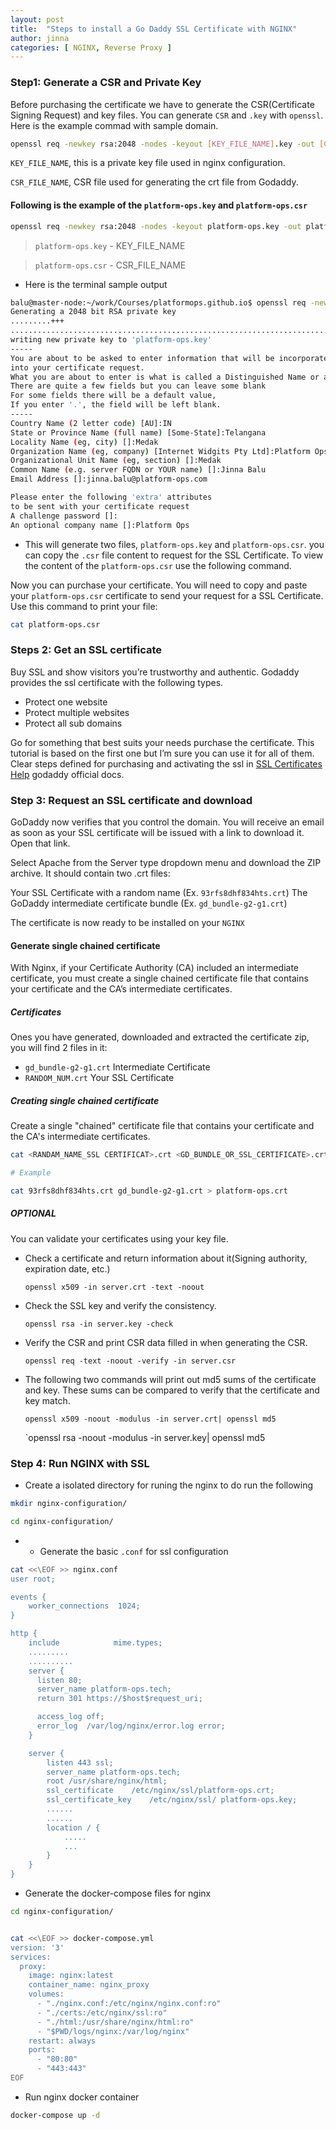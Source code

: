 ```yaml
---
layout: post
title:  "Steps to install a Go Daddy SSL Certificate with NGINX"
author: jinna
categories: [ NGINX, Reverse Proxy ]
---
```


### Step1: Generate a CSR and Private Key

Before purchasing the certificate we have to generate the CSR(Certificate Signing Request) and key files. You can generate `CSR` and `.key` with `openssl`. Here is the example commad with sample domain. 

```bash
openssl req -newkey rsa:2048 -nodes -keyout [KEY_FILE_NAME].key -out [CSR_FILE_NAME].csr
```

`KEY_FILE_NAME`, this is a private key file used in nginx configuration.

`CSR_FILE_NAME`, CSR file used for generating the crt file from Godaddy.

#### Following is the example of the `platform-ops.key` and `platform-ops.csr`

```bash
openssl req -newkey rsa:2048 -nodes -keyout platform-ops.key -out platform-ops.csr
```

> `platform-ops.key` - KEY_FILE_NAME

> `platform-ops.csr` - CSR_FILE_NAME

- Here is the terminal sample output

```bash
balu@master-node:~/work/Courses/platformops.github.io$ openssl req -newkey rsa:2048 -nodes -keyout platform-ops.key -out platform-ops.csr
Generating a 2048 bit RSA private key
.........+++
.............................................................................................................................................+++
writing new private key to 'platform-ops.key'
-----
You are about to be asked to enter information that will be incorporated
into your certificate request.
What you are about to enter is what is called a Distinguished Name or a DN.
There are quite a few fields but you can leave some blank
For some fields there will be a default value,
If you enter '.', the field will be left blank.
-----
Country Name (2 letter code) [AU]:IN
State or Province Name (full name) [Some-State]:Telangana
Locality Name (eg, city) []:Medak
Organization Name (eg, company) [Internet Widgits Pty Ltd]:Platform Ops
Organizational Unit Name (eg, section) []:Medak
Common Name (e.g. server FQDN or YOUR name) []:Jinna Balu
Email Address []:jinna.balu@platform-ops.com

Please enter the following 'extra' attributes
to be sent with your certificate request
A challenge password []:
An optional company name []:Platform Ops 
```

- This will generate two files, `platform-ops.key` and `platform-ops.csr`. you can copy the `.csr` file content to request for the SSL Certificate. To view the content of the `platform-ops.csr` use the following command.

Now you can purchase your certificate. You will need to copy and paste your `platform-ops.csr` certificate to send your request for a SSL Certificate. Use this command to print your file:

```bash
cat platform-ops.csr
```
### Steps 2: Get an SSL certificate

Buy SSL and show visitors you’re trustworthy and authentic. Godaddy provides the ssl certificate with the following types.

- Protect one website
- Protect multiple websites
- Protect all sub domains

Go for something that best suits your needs purchase the certificate. This tutorial is based on the first one but I’m sure you can use it for all of them. Clear steps defined for purchasing and activating the ssl in [SSL Certificates Help](https://in.godaddy.com/help/ssl-certificates-1000006) godaddy official docs.

### Step 3: Request an SSL certificate and download 

GoDaddy now verifies that you control the domain. You will receive an email as soon as your SSL certificate will be issued with a link to download it. Open that link.

Select Apache from the Server type dropdown menu and download the ZIP archive. It should contain two .crt files:

Your SSL Certificate with a random name (Ex. `93rfs8dhf834hts.crt`)
The GoDaddy intermediate certificate bundle (Ex. `gd_bundle-g2-g1.crt`)

The certificate is now ready to be installed on your `NGINX`

#### Generate single chained certificate

With Nginx, if your Certificate Authority (CA) included an intermediate certificate, you must create a single chained certificate file that contains your certificate and the CA’s intermediate certificates.

##### Certificates

Ones you have generated, downloaded and extracted the certificate zip, you will find 2 files in it:
  - `gd_bundle-g2-g1.crt` Intermediate Certificate
  - `RANDOM_NUM.crt` Your SSL Certificate

##### Creating single chained certificate

Create a single "chained" certificate file that contains your certificate and the CA's intermediate certificates.

```bash
cat <RANDAM_NAME_SSL CERTIFICAT>.crt <GD_BUNDLE_OR_SSL_CERTIFICATE>.crt > <NEW_FILE_NAME>.crt

# Example

cat 93rfs8dhf834hts.crt gd_bundle-g2-g1.crt > platform-ops.crt
```

##### OPTIONAL

You can validate your certificates using your key file.

  - Check a certificate and return information about it(Signing authority, expiration date, etc.)
    
    `openssl x509 -in server.crt -text -noout`
    
  - Check the SSL key and verify the consistency.
    
    `openssl rsa -in server.key -check`
    
  - Verify the CSR and print CSR data filled in when generating the CSR.
    
    `openssl req -text -noout -verify -in server.csr`
    
  - The following two commands will print out md5 sums of the certificate and key. These sums can be compared to verify that the certificate and key match.
    
    `openssl x509 -noout -modulus -in server.crt| openssl md5`
    
    `openssl rsa -noout -modulus -in server.key| openssl md5

### Step 4: Run NGINX with SSL

- Create a isolated directory for runing the nginx to do run the following 

```bash
mkdir nginx-configuration/

cd nginx-configuration/

```
- - Generate the basic `.conf` for ssl configuration

```bash
cat <<\EOF >> nginx.conf
user root;

events {
    worker_connections  1024;
}

http {
    include            mime.types;
    .........
    ..........
    server {
      listen 80;
      server_name platform-ops.tech;
      return 301 https://$host$request_uri;

      access_log off;
      error_log  /var/log/nginx/error.log error;
    }

    server {
        listen 443 ssl;
        server_name platform-ops.tech;
        root /usr/share/nginx/html;
        ssl_certificate    /etc/nginx/ssl/platform-ops.crt;
        ssl_certificate_key    /etc/nginx/ssl/ platform-ops.key;
        ......
        ......
        location / {
            .....
            ...
        }
    }
}

```

- Generate the docker-compose files for nginx

```bash
cd nginx-configuration/


cat <<\EOF >> docker-compose.yml
version: '3'
services:
  proxy:
    image: nginx:latest
    container_name: nginx_proxy
    volumes:
      - "./nginx.conf:/etc/nginx/nginx.conf:ro"
      - "./certs:/etc/nginx/ssl:ro"
      - "./html:/usr/share/nginx/html:ro"
      - "$PWD/logs/nginx:/var/log/nginx"
    restart: always
    ports:
      - "80:80"
      - "443:443"
EOF
```

- Run nginx docker container

```bash
docker-compose up -d
```




